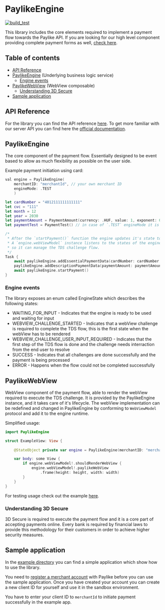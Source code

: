 # PaylikeEngine

[![build_test](/../../actions/workflows/build_test.yml/badge.svg?branch=main)](/../../actions/workflows/build_test.yml)

This library includes the core elements required to implement a payment flow towards the Paylike API.
If you are looking for our high level component providing complete payment forms as well, [check here](https://github.com/paylike/swift-sdk).

## Table of contents
* [API Reference](#api-reference)
* [PaylikeEngine](#paylikeengine) (Underlying business logic service)
    * [Engine events](#engine-events)
* [PaylikeWebView](#paylikeWebView) (WebView composable)
    * [Understanding 3D Secure](#understanding-tds)
* [Sample application](#sample-application)

## API Reference

For the library you can find the API reference [here](https://paylike.io/integration/documentation).
To get more familiar with our server API you can find here the [official documentation](https://github.com/paylike/api-reference).

## PaylikeEngine

The core component of the payment flow.
Essentially designed to be event based to allow as much flexibility as possible on the user side.

Example payment initiation using card:
```swift
val engine = PaylikeEngine(
    merchantID: "merchantId", // your own merchant ID
    engineMode: .TEST 
    )

let cardNumber = "4012111111111111"
let cvc = "111"
let month = 12
let year = 2030
let paymentAmount = PaymentAmount(currency: .HUF, value: 1, exponent: 0)
let paymentTest = PaymentTest() // in case of `.TEST` engineMode it is needed to include `PaymentTest` data

/*
 * After the `startPayment()` function the engine updates it's state to render TDS webView challenge.
 * A `engine.webViewModel` instance listens to the states of the engine,
 * so it can manage the TDS challenge flow.
 */
Task {
    await paylikeEngine.addEssentialPaymentData(cardNumber: cardNumber, cvc: cvc, month: month, year: year)
    paylikeEngine.addDescriptionPaymentData(paymentAmount: paymentAmount, paymentTestData: paymentTest)
    await paylikeEngine.startPayment()
}
```

### Engine events

The library exposes an enum called EngineState which describes the following states:

- WAITING_FOR_INPUT - Indicates that the engine is ready to be used and waiting for input
- WEBVIEW_CHALLENGE_STARTED - Indicates that a webView challenge is required to complete the TDS flow, this is the first state when the webView has to be rendered
- WEBVIEW_CHALLENGE_USER_INPUT_REQUIRED - Indicates that the first step of the TDS flow is done and the challenge needs interraction from the end user to resolve
- SUCCESS - Indicates that all challenges are done successfully and the payment is being processed
- ERROR - Happens when the flow could not be completed successfully

## PaylikeWebView

WebView component of the payment flow, able to render the webView required to execute the TDS challenge.
It is provided by the PaylikeEngine instance, and it takes care of it's lifecycle.
The webView implementation can be redefined and changed in PaylikeEngine by conforming to `WebViewModel` protocol and add it to the engine runtime.

Simplified usage:
```swift
import PaylikeEngine

struct ExampleView: View {
    
    @StateObject private var engine = PaylikeEngine(merchantID: "merchantId", engineMode: .TEST)

    var body: some View {
        if engine.webViewModel!.shouldRenderWebView {
            engine.webViewModel!.paylikeWebView
                .frame(height: height, width: width)
        }
    }
}
```

For testing usage check out the example [here](/#sample-application).

### Understanding 3D Secure

3D Secure is required to execute the payment flow and it is a core part of accepting payments online. Every bank is required by financial laws to provide this methodology for their customers in order to achieve higher security measures.

## Sample application

In the [example directory](/tree/main/ExampleApp) you can find a simple application which show how to use the library.

You need to [register a merchant account](https://paylike.io/sign-up) with Paylike before you can use the sample application. Once you have created your account you can create a new client ID for yourself and use it in the sandbox environment.

You have to enter your client ID to `merchantId` to initiate payment successfully in the example app.
